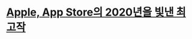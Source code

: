 # [Apple, App Store의 2020년을 빛낸 최고작](https://www.apple.com/kr/newsroom/2020/12/apple-presents-app-store-best-of-2020-winners/)
